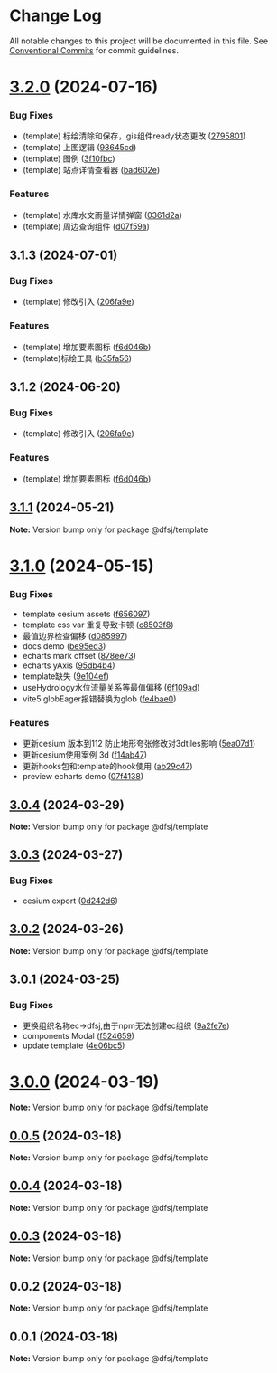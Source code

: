 # Change Log

All notable changes to this project will be documented in this file.
See [Conventional Commits](https://conventionalcommits.org) for commit guidelines.

# [3.2.0](http://10.10.12.18/dfsj/dfsj/compare/@dfsj/template@3.1.3...@dfsj/template@3.2.0) (2024-07-16)


### Bug Fixes

* (template) 标绘清除和保存，gis组件ready状态更改 ([2795801](http://10.10.12.18/dfsj/dfsj/commits/279580198477335aa06107add5fb9bdf516f6db4))
* (template) 上图逻辑 ([98645cd](http://10.10.12.18/dfsj/dfsj/commits/98645cde7dd558c86de99f11dafac1eb73b1b1d5))
* (template) 图例 ([3f10fbc](http://10.10.12.18/dfsj/dfsj/commits/3f10fbc996221e26219d4a6f6e899752bc5197dd))
* (template) 站点详情查看器 ([bad602e](http://10.10.12.18/dfsj/dfsj/commits/bad602eda7c82afac78ec549ebd3a22a1821cd36))


### Features

* (template) 水库水文雨量详情弹窗 ([0361d2a](http://10.10.12.18/dfsj/dfsj/commits/0361d2aec899fd306a405ee3cbe7ff2ffc9dbbd1))
* (template) 周边查询组件 ([d07f59a](http://10.10.12.18/dfsj/dfsj/commits/d07f59aa07bf28df4166fc4a2247fd050fbaec83))





## 3.1.3 (2024-07-01)


### Bug Fixes

* (template) 修改引入 ([206fa9e](http://10.10.12.18/dfsj/dfsj/commits/206fa9ea090b8973285abdaaff1fb7a0fad115ce))


### Features

* (template) 增加要素图标 ([f6d046b](http://10.10.12.18/dfsj/dfsj/commits/f6d046b4e3805a115477516deae719dca54cac3f))
* (template)标绘工具 ([b35fa56](http://10.10.12.18/dfsj/dfsj/commits/b35fa56f91041545eed077b383531bc196543f21))





## 3.1.2 (2024-06-20)


### Bug Fixes

* (template) 修改引入 ([206fa9e](http://10.10.12.18/dfsj/dfsj/commits/206fa9ea090b8973285abdaaff1fb7a0fad115ce))


### Features

* (template) 增加要素图标 ([f6d046b](http://10.10.12.18/dfsj/dfsj/commits/f6d046b4e3805a115477516deae719dca54cac3f))






## [3.1.1](https://gitee.com/verdaccio/ec/compare/@dfsj/template@3.1.0...@dfsj/template@3.1.1) (2024-05-21)

**Note:** Version bump only for package @dfsj/template





# [3.1.0](https://gitee.com/verdaccio/ec/compare/@dfsj/template@3.0.4...@dfsj/template@3.1.0) (2024-05-15)


### Bug Fixes

*  template cesium assets ([f656097](https://gitee.com/verdaccio/ec/commits/f656097e98c15697df474a95ef51663c37a0e52e))
*  template css var 重复导致卡顿 ([c8503f8](https://gitee.com/verdaccio/ec/commits/c8503f8a714d9f3595f30c6fd6db1d27b1bc6770))
* 最值边界检查偏移 ([d085997](https://gitee.com/verdaccio/ec/commits/d085997b1ef0c6881ebc96efc3a7fefa29cd1c66))
* docs demo ([be95ed3](https://gitee.com/verdaccio/ec/commits/be95ed313b97cb78ec6417ecbb04bfca47a19f8a))
* echarts mark offset ([878ee73](https://gitee.com/verdaccio/ec/commits/878ee738e54af8284d12a40647f162ff8188c34f))
* echarts yAxis ([95db4b4](https://gitee.com/verdaccio/ec/commits/95db4b4ab899740504bc5af62867859b5c8d1b77))
* template缺失 ([9e104ef](https://gitee.com/verdaccio/ec/commits/9e104efe067d9ca90afdc388537760ec8244a7c8))
* useHydrology水位流量关系等最值偏移 ([6f109ad](https://gitee.com/verdaccio/ec/commits/6f109add4d2da8e0be646d748a8c865923dd70ab))
* vite5 globEager报错替换为glob ([fe4bae0](https://gitee.com/verdaccio/ec/commits/fe4bae037d3f1cc2b8187ea7f5bed0baca055abc))


### Features

* 更新cesium 版本到112 防止地形夸张修改对3dtiles影响 ([5ea07d1](https://gitee.com/verdaccio/ec/commits/5ea07d16f4bee9f585332289d551c6343c9c8ca9))
* 更新cesium使用案例  3d ([f14ab47](https://gitee.com/verdaccio/ec/commits/f14ab47c8935caa01fadfdce10f9064e47b1d35a))
* 更新hooks包和template的hook使用 ([ab29c47](https://gitee.com/verdaccio/ec/commits/ab29c475a5dd3ed1a1be3cfe154abe2a91abb08a))
* preview echarts demo ([07f4138](https://gitee.com/verdaccio/ec/commits/07f413877a5ce154983f4bb56b86c1bb112666f5))





## [3.0.4](https://gitee.com/verdaccio/ec/compare/@dfsj/template@3.0.3...@dfsj/template@3.0.4) (2024-03-29)

**Note:** Version bump only for package @dfsj/template






## [3.0.3](https://gitee.com/verdaccio/ec/compare/@dfsj/template@3.0.2...@dfsj/template@3.0.3) (2024-03-27)


### Bug Fixes

* cesium export ([0d242d6](https://gitee.com/verdaccio/ec/commits/0d242d6d0b472011243a602dc6fe4a6a213ff063))





## [3.0.2](https://gitee.com/verdaccio/ec/compare/@dfsj/template@3.0.1...@dfsj/template@3.0.2) (2024-03-26)

**Note:** Version bump only for package @dfsj/template





## 3.0.1 (2024-03-25)


### Bug Fixes

* 更换组织名称ec->dfsj,由于npm无法创建ec组织 ([9a2fe7e](https://gitee.com/verdaccio/ec/commits/9a2fe7ed1e52959d2655a684ff2ef1e94d72a738))
* components Modal ([f524659](https://gitee.com/verdaccio/ec/commits/f5246592639a217beb0aba5babbff7b522a1bd95))
* update template ([4e06bc5](https://gitee.com/verdaccio/ec/commits/4e06bc5d9f0e6bf3530d4d2e9811fbe34807fa21))





# [3.0.0](https://gitee.com/verdaccio/ec/compare/@dfsj/template@0.0.5...@dfsj/template@3.0.0) (2024-03-19)

**Note:** Version bump only for package @dfsj/template





## [0.0.5](https://gitee.com/verdaccio/ec/compare/@dfsj/template@0.0.4...@dfsj/template@0.0.5) (2024-03-18)

**Note:** Version bump only for package @dfsj/template





## [0.0.4](https://gitee.com/verdaccio/ec/compare/@dfsj/template@0.0.3...@dfsj/template@0.0.4) (2024-03-18)

**Note:** Version bump only for package @dfsj/template





## [0.0.3](https://gitee.com/verdaccio/ec/compare/@dfsj/template@0.0.2...@dfsj/template@0.0.3) (2024-03-18)

**Note:** Version bump only for package @dfsj/template





## 0.0.2 (2024-03-18)

**Note:** Version bump only for package @dfsj/template





## 0.0.1 (2024-03-18)

**Note:** Version bump only for package @dfsj/template
